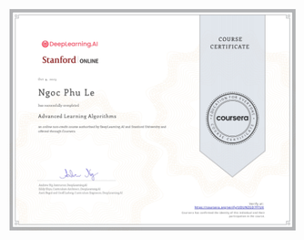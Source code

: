 ![](https://github.com/phule1812/Machine-Learning-Specialization/blob/master/Course%202/images/Course%202.jpg)
